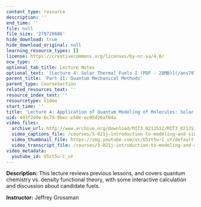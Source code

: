 ```yaml
---
content_type: resource
description: ''
end_time: ''
file: null
file_size: '279720686'
hide_download: true
hide_download_original: null
learning_resource_types: []
license: https://creativecommons.org/licenses/by-nc-sa/4.0/
ocw_type: ''
optional_tab_title: Lecture Notes
optional_text: '[Lecture 4: Solar Thermal Fuels I (PDF - 28MB)](/ans7870/3/3.021/s12/MIT3_021JS12_P2_L4.pdf)'
parent_title: 'Part II: Quantum Mechanical Methods'
parent_type: CourseSection
related_resources_text: ''
resource_index_text: ''
resourcetype: Video
start_time: ''
title: 'Lecture 4: Application of Quantum Modeling of Molecules: Solar Thermal Fuels'
uid: 4d3f2d9e-6c79-9bec-e50e-ec05d20af04a
video_files:
  archive_url: http://www.archive.org/download/MIT3.021JS12/MIT3_021JS12_lec04_300k.mp4
  video_captions_file: /courses/3-021j-introduction-to-modeling-and-simulation-spring-2012/47c0f06e2c3d59d484ec1a2bf7d161ed_U5zt5u-C_uY.vtt
  video_thumbnail_file: https://img.youtube.com/vi/U5zt5u-C_uY/default.jpg
  video_transcript_file: /courses/3-021j-introduction-to-modeling-and-simulation-spring-2012/66cb93ccede6fb0959c251a1ef7a63d7_U5zt5u-C_uY.pdf
video_metadata:
  youtube_id: U5zt5u-C_uY
---
```


**Description:** This lecture reviews previous lessons, and covers quantum chemistry vs. density functional theory, with some interactive calculation and discussion about candidate fuels.

**Instructor:** Jeffrey Grossman


